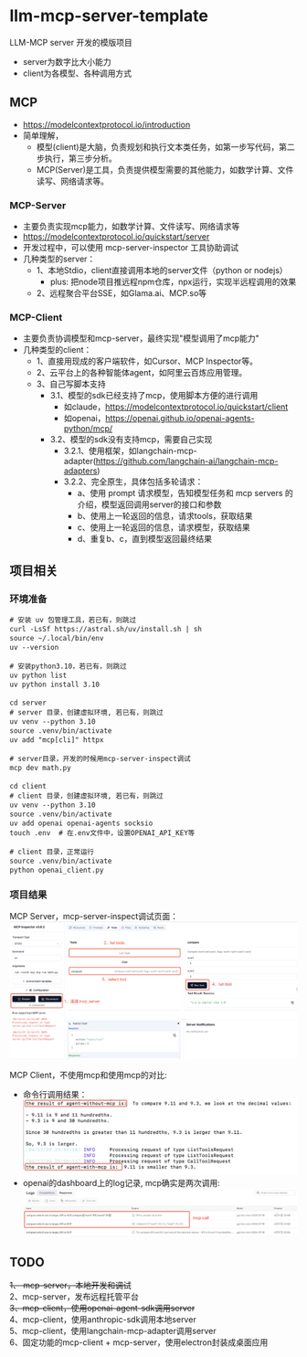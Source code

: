 # llm-mcp-server-template
LLM-MCP server 开发的模版项目
- server为数字比大小能力
- client为各模型、各种调用方式

## MCP
- https://modelcontextprotocol.io/introduction
- 简单理解，
    - 模型(client)是大脑，负责规划和执行文本类任务，如第一步写代码，第二步执行，第三步分析。
    - MCP(Server)是工具，负责提供模型需要的其他能力，如数学计算、文件读写、网络请求等。
 
 ### MCP-Server
 - 主要负责实现mcp能力，如数学计算、文件读写、网络请求等
 - https://modelcontextprotocol.io/quickstart/server
 - 开发过程中，可以使用 mcp-server-inspector 工具协助调试
 - 几种类型的server：
    - 1、本地Stdio，client直接调用本地的server文件（python or nodejs）
        - plus: 把node项目推远程npm仓库，npx运行，实现半远程调用的效果
    - 2、远程聚合平台SSE，如Glama.ai、MCP.so等

 ### MCP-Client
- 主要负责协调模型和mcp-server，最终实现"模型调用了mcp能力"
- 几种类型的client：
    - 1、直接用现成的客户端软件，如Cursor、MCP Inspector等。
    - 2、云平台上的各种智能体agent，如阿里云百炼应用管理。
    - 3、自己写脚本支持
        - 3.1、模型的sdk已经支持了mcp，使用脚本方便的进行调用
            - 如claude，https://modelcontextprotocol.io/quickstart/client
            - 如openai，https://openai.github.io/openai-agents-python/mcp/
        - 3.2、模型的sdk没有支持mcp，需要自己实现
            - 3.2.1、使用框架，如langchain-mcp-adapter(https://github.com/langchain-ai/langchain-mcp-adapters)
            - 3.2.2、完全原生，具体包括多轮请求：
                - a、使用 prompt 请求模型，告知模型任务和 mcp servers 的介绍，模型返回调用server的接口和参数
                - b、使用上一轮返回的信息，请求tools，获取结果
                - c、使用上一轮返回的信息，请求模型，获取结果
                - d、重复b、c，直到模型返回最终结果

## 项目相关

### 环境准备
```
# 安装 uv 包管理工具，若已有，则跳过
curl -LsSf https://astral.sh/uv/install.sh | sh
source ~/.local/bin/env
uv --version

# 安装python3.10，若已有，则跳过
uv python list
uv python install 3.10

cd server
# server 目录，创建虚拟环境, 若已有，则跳过
uv venv --python 3.10
source .venv/bin/activate
uv add "mcp[cli]" httpx

# server目录，开发的时候用mcp-server-inspect调试
mcp dev math.py

cd client
# client 目录，创建虚拟环境, 若已有，则跳过
uv venv --python 3.10
source .venv/bin/activate
uv add openai openai-agents socksio
touch .env  # 在.env文件中，设置OPENAI_API_KEY等

# client 目录，正常运行
source .venv/bin/activate
python openai_client.py
```

### 项目结果
MCP Server，mcp-server-inspect调试页面：
![mcp-server-inspect](https://github.com/coderzzy/llm-mcp-server-template/blob/main/README_files/MCP_Inspector.jpg)

MCP Client，不使用mcp和使用mcp的对比:
- 命令行调用结果：
![openai_client_result1](https://github.com/coderzzy/llm-mcp-server-template/blob/main/README_files/openai_client_result1.jpg)
- openai的dashboard上的log记录, mcp确实是两次调用:
![openai_client_result2](https://github.com/coderzzy/llm-mcp-server-template/blob/main/README_files/openai_client_result2.jpg)

## TODO
~~1、 mcp-server，本地开发和调试~~  
2、mcp-server，发布远程托管平台  
~~3、mcp-client，使用openai-agent-sdk调用server~~  
4、mcp-client，使用anthropic-sdk调用本地server  
5、mcp-client，使用langchain-mcp-adapter调用server  
6、固定功能的mcp-client + mcp-server，使用electron封装成桌面应用